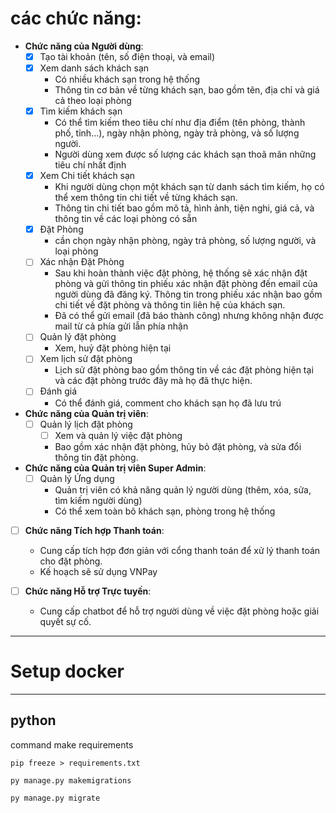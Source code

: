 # các chức năng:

- **Chức năng của Người dùng**:
    - [x] Tạo tài khoản (tên, số điện thoại, và email)
    - [x] Xem danh sách khách sạn
        - Có nhiều khách sạn trong hệ thống
        - Thông tin cơ bản về từng khách sạn, bao gồm tên, địa chỉ và giá cả theo loại phòng
    - [x] Tìm kiếm khách sạn
        - Có thể tìm kiếm theo tiêu chí như địa điểm (tên phòng, thành phố, tỉnh...), ngày nhận phòng, ngày trả phòng,
          và số lượng người.
        - Người dùng xem được số lượng các khách sạn thoã mãn những tiêu chí nhất định
    - [x] Xem Chi tiết khách sạn
        - Khi người dùng chọn một khách sạn từ danh sách tìm kiếm, họ có thể xem thông tin chi tiết về từng khách sạn.
        - Thông tin chi tiết bao gồm mô tả, hình ảnh, tiện nghi, giá cả, và thông tin về các loại phòng có sẵn
    - [x] Đặt Phòng
        - cần chọn ngày nhận phòng, ngày trả phòng, số lượng người, và loại phòng
    - [ ] Xác nhận Đặt Phòng
        - Sau khi hoàn thành việc đặt phòng, hệ thống sẽ xác nhận đặt phòng và gửi thông tin phiếu xác nhận đặt phòng
          đến email của người dùng đã đăng ký.
          Thông tin trong phiếu xác nhận bao gồm chi tiết về đặt phòng và thông tin liên hệ của khách sạn.
        - Đã có thể gửi email (đã báo thành công) nhưng không nhận được mail từ cả phía gửi lẫn phía nhận
    - [ ] Quản lý đặt phòng
        - Xem, huỷ đặt phòng hiện tại
    - [ ] Xem lịch sử đặt phòng
        - Lịch sử đặt phòng bao gồm thông tin về các đặt phòng hiện tại và các đặt phòng trước đây mà họ đã thực hiện.
    - [ ] Đánh giá
        - Có thể đánh giá, comment cho khách sạn họ đã lưu trú


- **Chức năng của Quản trị viên**:
    - [ ] Quản lý lịch đặt phòng
        - [ ] Xem và quản lý việc đặt phòng
        - Bao gồm xác nhận đặt phòng, hủy bỏ đặt phòng, và sửa đổi thông tin đặt phòng.


- **Chức năng của Quản trị viên Super Admin**:
    - [ ] Quản lý Ứng dụng
        - Quản trị viên có khả năng quản lý người dùng (thêm, xóa, sửa, tìm kiếm người dùng)
        - Có thể xem toàn bô khách sạn, phòng trong hệ thống


- [ ] **Chức năng Tích hợp Thanh toán**:
    - Cung cấp tích hợp đơn giản với cổng thanh toán để xử lý thanh toán cho đặt phòng.
    - Kế hoạch sẽ sử dụng VNPay


- [ ] **Chức năng Hỗ trợ Trực tuyến**:
    - Cung cấp chatbot để hỗ trợ người dùng về việc đặt phòng hoặc giải quyết sự cố.

---

# Setup docker

---

## python

command make requirements
```shell
pip freeze > requirements.txt
```

```shell
py manage.py makemigrations
```

```shell
py manage.py migrate
```
